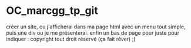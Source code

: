 # OC_marcgg_tp_git
créer un site, ou j'afficherai dans ma page html avec un menu tout simple,
puis une div ou je me présenterai. enfin un bas de page pour juste pour indiquer : copyright tout droit réservé (ça fait rêver) ;)
